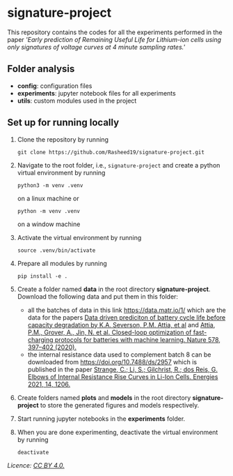 # signature-project
This repository contains the codes for all the experiments performed in the paper _'Early prediction of Remaining Useful Life for Lithium-ion cells using only signatures of voltage curves at 4 minute sampling rates.'_

## Folder analysis

   - **config**: configuration files
   - **experiments**: jupyter notebook files for all experiments 
   - **utils**: custom modules used in the project

## Set up for running locally
1. Clone the repository by running
    ```
    git clone https://github.com/Rasheed19/signature-project.git
    ```
1. Navigate to the root folder, i.e., `signature-project` and create a python virtual environment by running
    ```
    python3 -m venv .venv
    ``` 
    on a linux machine or

    ```
    python -m venv .venv
    ```
    on a window machine
1. Activate the virtual environment by running
    ```
    source .venv/bin/activate
    ```
1. Prepare all modules by running
    ```
    pip install -e .
    ```
1. Create a folder named **data** in the root directory **signature-project**. Download the following data and put them in this folder:
    - all the batches of data in this link https://data.matr.io/1/ which are the data for the papers [Data driven prediciton of battery cycle life before capacity degradation by K.A. Severson, P.M. Attia, et al](https://www.nature.com/articles/s41560-019-0356-8) and [Attia, P.M., Grover, A., Jin, N. et al. Closed-loop optimization of fast-charging protocols for batteries with machine learning. Nature 578, 397–402 (2020).](https://doi.org/10.1038/s41586-020-1994-5)
    - the internal resistance data used to complement batch 8 can be downloaded from https://doi.org/10.7488/ds/2957 which is published in the paper [Strange, C.; Li, S.; Gilchrist, R.; dos Reis, G. Elbows of Internal Resistance Rise Curves in Li-Ion Cells. Energies 2021, 14, 1206.](https://doi.org/10.3390/en14041206)

1. Create folders named **plots** and **models** in the root directory **signature-project** to store the generated figures and models respectively.

1. Start running jupyter notebooks in the **experiments** folder.

1. When you are done experimenting, deactivate the virtual environment by running
    ```
    deactivate
    ```

_Licence: [CC BY 4.0.](https://creativecommons.org/licenses/by/4.0/legalcode)_
